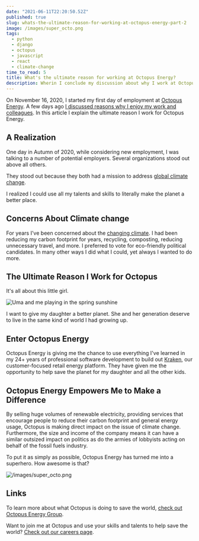 ```yaml
---
date: "2021-06-11T22:20:50.52Z"
published: true
slug: whats-the-ultimate-reason-for-working-at-octopus-energy-part-2
image: /images/super_octo.png
tags:
  - python
  - django
  - octopus
  - javascript
  - react
  - climate-change
time_to_read: 5
title: What's the ultimate reason for working at Octopus Energy?
description: Wherin I conclude my discussion about why I work at Octopus Energy.
---
```


On November 16, 2020, I started my first day of employment at [Octopus Energy](https://octopusenergy.com/). A few days ago [I discussed reasons why I enjoy my work and colleagues](/posts/whats-the-best-thing-about-working-for-octopus-energy-part-1/). In this article I explain the ultimate reason I work for Octopus Energy.

## A Realization

One day in Autumn of 2020, while considering new employment, I was talking to a number of potential employers. Several organizations stood out above all others.

They stood out because they both had a mission to address [global climate change](https://en.wikipedia.org/wiki/Climate_change).

I realized I could use all my talents and skills to literally make the planet a better place.

## Concerns About Climate change

For years I've been concerned about the [changing climate](https://en.wikipedia.org/wiki/Climate_change). I had been reducing my carbon footprint for years, recycling, composting, reducing unnecessary travel, and more. I preferred to vote for eco-friendly political candidates. In many other ways I did what I could, yet always I wanted to do more.

## The Ultimate Reason I Work for Octopus

It's all about this little girl.

![Uma and me playing in the spring sunshine](/images/uma-daniel-sun.jpg)

I want to give my daughter a better planet. She and her generation deserve to live in the same kind of world I had growing up.

## Enter Octopus Energy

Octopus Energy is giving me the chance to use everything I've learned in my 24+ years of professional software development to build out [Kraken](https://octopusenergy.group/kraken-technologies), our customer-focused retail energy platform. They have given me the opportunity to help save the planet for my daughter and all the other kids.

## Octopus Energy Empowers Me to Make a Difference

By selling huge volumes of renewable electricity, providing services that encourage people to reduce their carbon footprint and general energy usage, Octopus is making direct impact on the issue of climate change. Furthermore, the size and income of the company means it can have a similar outsized impact on politics as do the armies of lobbyists acting on behalf of the fossil fuels industry.

To put it as simply as possible, Octopus Energy has turned me into a superhero. How awesome is that?

![/images/super_octo.png](/images/super_octo.png)

## Links

To learn more about what Octopus is doing to save the world, [check out Octopus Energy Group](https://octopusenergy.group/).

Want to join me at Octopus and use your skills and talents to help save the world? [Check out our careers page](https://octopus.energy/careers/).
